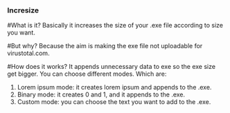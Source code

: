 ### Incresize

#What is it?
Basically it increases the size of your .exe file according to size you want.

#But why?
Because the aim is making the exe file not uploadable for virustotal.com.

#How does it works?
It appends unnecessary data to exe so the exe size get bigger. You can choose different modes. Which are:

1. Lorem ipsum mode: it creates lorem ipsum and appends to the .exe.
2. Binary mode: it creates 0 and 1, and it appends to the .exe.
3. Custom mode: you can choose the text you want to add to the .exe.

 

